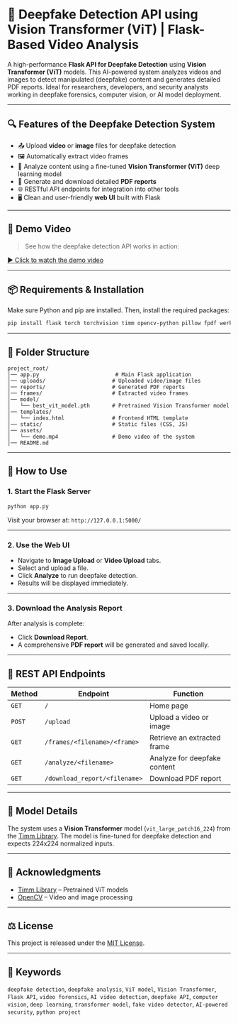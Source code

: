 # 🧠 Deepfake Detection API using Vision Transformer (ViT) | Flask-Based Video Analysis

A high-performance **Flask API for Deepfake Detection** using **Vision Transformer (ViT)** models. This AI-powered system analyzes videos and images to detect manipulated (deepfake) content and generates detailed PDF reports. Ideal for researchers, developers, and security analysts working in deepfake forensics, computer vision, or AI model deployment.

---

## 🔍 Features of the Deepfake Detection System

- 📤 Upload **video** or **image** files for deepfake detection
- 🖼️ Automatically extract video frames
- 🧠 Analyze content using a fine-tuned **Vision Transformer (ViT)** deep learning model
- 📄 Generate and download detailed **PDF reports**
- 🌐 RESTful API endpoints for integration into other tools
- 🖥️ Clean and user-friendly **web UI** built with Flask

---

## 🎥 Demo Video

> See how the deepfake detection API works in action:

[▶️ Click to watch the demo video](assets/demo.mp4)

<!--
<video width="600" controls>
  <source src="assets/demo.mp4" type="video/mp4">
  Your browser does not support the video tag.
</video>
-->

---

## 📦 Requirements & Installation

Make sure Python and pip are installed. Then, install the required packages:

```bash
pip install flask torch torchvision timm opencv-python pillow fpdf werkzeug
```

---

## 📁 Folder Structure

```
project_root/
│── app.py                        # Main Flask application
│── uploads/                     # Uploaded video/image files
│── reports/                     # Generated PDF reports
│── frames/                      # Extracted video frames
│── model/
│   └── best_vit_model.pth       # Pretrained Vision Transformer model
│── templates/
│   └── index.html               # Frontend HTML template
│── static/                      # Static files (CSS, JS)
│── assets/
│   └── demo.mp4                 # Demo video of the system
│── README.md
```

---

## 🚀 How to Use

### 1. Start the Flask Server

```bash
python app.py
```

Visit your browser at: `http://127.0.0.1:5000/`

---

### 2. Use the Web UI

- Navigate to **Image Upload** or **Video Upload** tabs.
- Select and upload a file.
- Click **Analyze** to run deepfake detection.
- Results will be displayed immediately.

---

### 3. Download the Analysis Report

After analysis is complete:

- Click **Download Report**.
- A comprehensive **PDF report** will be generated and saved locally.

---

## 🔗 REST API Endpoints

| Method | Endpoint | Function |
|--------|----------|----------|
| `GET`  | `/` | Home page |
| `POST` | `/upload` | Upload a video or image |
| `GET`  | `/frames/<filename>/<frame>` | Retrieve an extracted frame |
| `GET`  | `/analyze/<filename>` | Analyze for deepfake content |
| `GET`  | `/download_report/<filename>` | Download PDF report |

---

## 🤖 Model Details

The system uses a **Vision Transformer** model (`vit_large_patch16_224`) from the [Timm Library](https://github.com/rwightman/pytorch-image-models). The model is fine-tuned for deepfake detection and expects 224x224 normalized inputs.

---

## 🙏 Acknowledgments

- [Timm Library](https://github.com/rwightman/pytorch-image-models) – Pretrained ViT models
- [OpenCV](https://opencv.org/) – Video and image processing

---

## ⚖️ License

This project is released under the [MIT License](LICENSE).

---

## 📢 Keywords

`deepfake detection`, `deepfake analysis`, `ViT model`, `Vision Transformer`, `Flask API`, `video forensics`, `AI video detection`, `deepfake API`, `computer vision`, `deep learning`, `transformer model`, `fake video detector`, `AI-powered security`, `python project`
